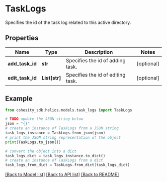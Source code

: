 # TaskLogs

Specifies the id of the task log related to this active directory.

## Properties

Name | Type | Description | Notes
------------ | ------------- | ------------- | -------------
**add_task_id** | **str** | Specifies the id of adding task. | [optional] 
**edit_task_id** | **List[str]** | Specifies the id of editing task. | [optional] 

## Example

```python
from cohesity_sdk.helios.models.task_logs import TaskLogs

# TODO update the JSON string below
json = "{}"
# create an instance of TaskLogs from a JSON string
task_logs_instance = TaskLogs.from_json(json)
# print the JSON string representation of the object
print(TaskLogs.to_json())

# convert the object into a dict
task_logs_dict = task_logs_instance.to_dict()
# create an instance of TaskLogs from a dict
task_logs_from_dict = TaskLogs.from_dict(task_logs_dict)
```
[[Back to Model list]](../README.md#documentation-for-models) [[Back to API list]](../README.md#documentation-for-api-endpoints) [[Back to README]](../README.md)


